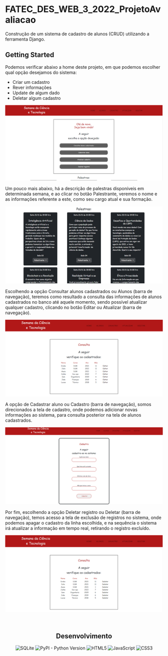 # FATEC_DES_WEB_3_2022_ProjetoAvaliacao

Construção de um sistema de cadastro de alunos (CRUD) utilizando a ferramenta Django.

## Getting Started

Podemos verificar abaixo a home deste projeto, em que podemos escolher qual opção desejamos do sistema:

* Criar um cadastro
* Rever informações
* Update de algum dado
* Deletar algum cadastro

<p align="center"><img src="assets/Print_opc.png"><p align="center">

Um pouco mais abaixo, há a descrição de palestras disponíveis em determinada semana, e ao clicar no botão
Palestrante, veremos o nome e as informações referente a este, como seu cargo atual e sua formação.
  
<p align="center"><img src="assets/Print_palestra.png"><p align="center">

Escolhendo a opção Consultar alunos cadastrados ou Alunos (barra de navegação), teremos como resultado
a consulta das informações de alunos cadastrados no banco até aquele momento, sendo possível atualizar qualquer
cadastro, clicando no botão Editar ou Atualizar (barra de navegação).
  
<p align="center"><img src="assets/Print_alunos.png"><p align="center">

A opção de Cadastrar aluno ou Cadastro (barra de navegação), somos direcionados a tela de cadastro, onde 
podemos adicionar novas informações ao sistema, para consulta posterior na tela de alunos cadastrados.

<p align="center"><img src="assets/Print_cadastro.png"><p align="center">

Por fim, escolhendo a opção Deletar registro ou Deletar (barra de navegação), temos acesso a tela de exclusão
de registros no sistema, onde podemos apagar o cadastro da linha escolhida, e na sequência o sistema irá atualizar
a informação em tempo real, retirando o registro excluído.

<p align="center"><img src="assets/Print_deletar.png"><p align="center">

<br>
<div align="center">

    
<h2> Desenvolvimento </h2>

![SQLite](https://img.shields.io/badge/-SQLite-blue)
![PyPI - Python Version](https://img.shields.io/pypi/pyversions/Django?style=flat-square)
![HTML5](https://img.shields.io/badge/html5-%23E34F26.svg?style=for-the-badge&logo=html5&logoColor=white)
![JavaScript](https://img.shields.io/badge/javascript-%23323330.svg?style=for-the-badge&logo=javascript&logoColor=%23F7DF1E)
![CSS3](https://img.shields.io/badge/css3-%231572B6.svg?style=for-the-badge&logo=css3&logoColor=white)
    
</div>
